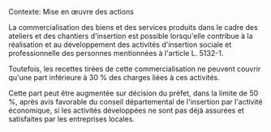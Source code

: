 Contexte: Mise en œuvre des actions

La commercialisation des biens et des services produits dans le cadre des ateliers et des chantiers d'insertion est possible lorsqu'elle contribue à la réalisation et au développement des activités d'insertion sociale et professionnelle des personnes mentionnées à l'article L. 5132-1.

Toutefois, les recettes tirées de cette commercialisation ne peuvent couvrir qu'une part inférieure à 30 % des charges liées à ces activités.

Cette part peut être augmentée sur décision du préfet, dans la limite de 50 %, après avis favorable du conseil départemental de l'insertion par l'activité économique, si les activités développées ne sont pas déjà assurées et satisfaites par les entreprises locales.